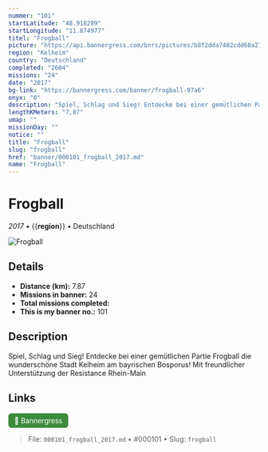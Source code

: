 ```yaml
---
nummer: "101"
startLatitude: "48.918289"
startLongitude: "11.874977"
titel: "Frogball"
picture: "https://api.bannergress.com/bnrs/pictures/b8f2dda7482cdd68a2750d1e3d951a8f"
region: "Kelheim"
country: "Deutschland"
completed: "2604"
missions: "24"
date: "2017"
bg-link: "https://bannergress.com/banner/frogball-97a6"
onyx: "0"
description: "Spiel, Schlag und Sieg! Entdecke bei einer gemütlichen Partie Frogball die wunderschöne Stadt Kelheim am bayrischen Bosporus!\nMit freundlicher Unterstützung der Resistance Rhein-Main"
lengthKMeters: "7,87"
umap: ""
missionDay: ""
notice: ""
title: "Frogball"
slug: "frogball"
href: "banner/000101_frogball_2017.md"
name: "Frogball"
---
```

# Frogball

*2017* • {{__region__}} • Deutschland

![Frogball](https://api.bannergress.com/bnrs/pictures/b8f2dda7482cdd68a2750d1e3d951a8f)



## Details
- **Distance (km):** 7.87
- **Missions in banner:** 24
- **Total missions completed:** 
- **This is my banner no.:** 101



## Description
Spiel, Schlag und Sieg! Entdecke bei einer gemütlichen Partie Frogball die wunderschöne Stadt Kelheim am bayrischen Bosporus!
Mit freundlicher Unterstützung der Resistance Rhein-Main



## Links
<a href="https://bannergress.com/banner/frogball-97a6" target="_blank" style="display:inline-block;margin-right:8px;padding:6px 12px;background:#3c8b3c;color:#fff;text-decoration:none;border-radius:6px;">🔗 Bannergress</a>



> File: `000101_frogball_2017.md` • #000101 • Slug: `frogball`

